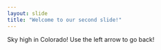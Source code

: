 ```yaml
---
layout: slide
title: "Welcome to our second slide!"
---
```

Sky high in Colorado!
Use the left arrow to go back!
